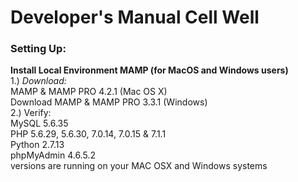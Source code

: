 Developer's Manual Cell Well
======

### Setting Up:

**Install Local Environment MAMP (for MacOS and Windows users)**<br>
	1.)  *Download:* <br>
	MAMP & MAMP PRO 4.2.1 (Mac OS X) <br>
	Download MAMP & MAMP PRO 3.3.1 (Windows) <br>
	2.)  Verify: <br> 
	MySQL 5.6.35 <br>
	PHP 5.6.29, 5.6.30, 7.0.14, 7.0.15 & 7.1.1 <br>
	Python 2.7.13 <br>
   	phpMyAdmin 4.6.5.2 <br>
	versions are running on your MAC OSX and Windows systems
